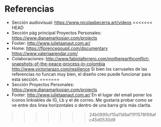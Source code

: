# Referencias

- Sección audiovisual: https://www.nicolasbecerra.art/videos
<<<<<<< HEAD
- Sección pág principal Proyectos Personales: https://www.dianamarkosian.com/projects
- Footer: http://www.julietaanaut.com.ar/
- Home: https://florencegoupil.com/documentary https://www.valeriaarendar.com/
- Colaboraciones: http://www.fabiolaferrero.com/motherearthconflict-snapshots-of-the-peace-process-in-colombia http://www.victoriarazo.com/resilience Si bien los carruseles de las referencias no funcan muy bien, el diseño creo puede funcionar para esta sección.
=======
- Sección Proyectos Personales: https://www.dianamarkosian.com/projects
- Footer: http://www.julietaanaut.com.ar/ En el lugar del email poner los íconos linkiables de IG, Lb y el de correo. Me gustaría probar como se ve entre dos linea horizontales o dentro de una barra gris más clarita.
>>>>>>> 24b0895cf15a11d9af11f1578f69afc45d0530d9
